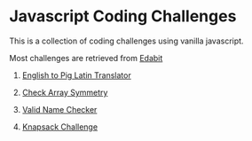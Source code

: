 # Javascript Coding Challenges

This is a collection of coding challenges using vanilla javascript.

Most challenges are retrieved from [Edabit](https://edabit.com/)

1. [English to Pig Latin Translator](./pig_latin_translator)

2. [Check Array Symmetry](./array_symmetrical_check)

3. [Valid Name Checker](./valid_name)

4. [Knapsack Challenge](./knapsack)